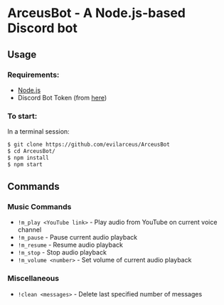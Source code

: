 # ArceusBot - A Node.js-based Discord bot

## Usage
### Requirements:
* [Node.js](https://nodejs.org/en/)
* Discord Bot Token (from [here](https://discordapp.com/developers/applications/me))

### To start:
In a terminal session: 

```bash
$ git clone https://github.com/evilarceus/ArceusBot
$ cd ArceusBot/
$ npm install
$ npm start
```

## Commands
### Music Commands
* ```!m_play <YouTube link>``` - Play audio from YouTube on current voice channel
* ```!m_pause``` - Pause current audio playback
* ```!m_resume``` - Resume audio playback
* ```!m_stop``` - Stop audio playback
* ```!m_volume <number>``` - Set volume of current audio playback

### Miscellaneous
* ```!clean <messages>``` - Delete last specified number of messages